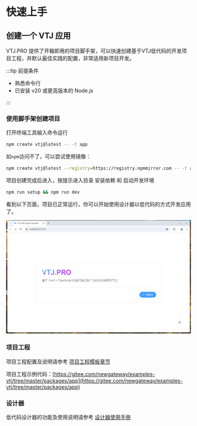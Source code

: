 # 快速上手

## 创建一个 VTJ 应用

VTJ.PRO 提供了开箱即用的项目脚手架，可以快速创建基于VTJ低代码的开发项目工程，并默认最佳实践的配置，非常适用新项目开发。

:::tip 前提条件

- 熟悉命令行
- 已安装 v20 或更高版本的 Node.js

:::

### 使用脚手架创建项目

打开终端工具输入命令运行

```sh
npm create vtj@latest -- -t app
```

如`npm`访问不了，可以尝试使用镜像：

```sh
npm create vtj@latest --registry=https://registry.npmmirror.com -- -t app
```

项目创建完成后进入，按提示进入目录 安装依赖 和 启动开发环境

```sh
npm run setup && npm run dev
```

看到以下页面，项目已正常运行，你可以开始使用设计器以低代码的方式开发应用了。

![startup](../assets//startup.png)

### 项目工程

项目工程配置及说明请参考 [项目工程模板章节](./base/project-template.md)

项目工程示例代码：[https://gitee.com/newgateway/examples-vtj/tree/master/packages/app](https://gitee.com/newgateway/examples-vtj/tree/master/packages/app)

### 设计器

低代码设计器的功能及使用说明请参考 [设计器使用手册](./base/designer.md)
